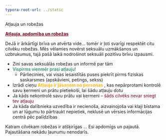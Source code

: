 ```yaml
---
typora-root-url: ../static
---
```


Atļauja un robežas

<span style="color:#77011e;"><u>**Atļauja, apdomība un robežas**</u></span>

DeJā ir ārkārtīgi brīva un atvērta vide… tomēr ir ļoti svarīgi respektēt citu cilvēku robežas.
Mēs vēlamies novērst seksuālu uzmākšanos un uzbrukumus, tajā pašā laikā nodrošinot seksuāli pozitīvu brīvu izpausmi.

- Zini savas seksuālās robežas un informē par tām
- <span style="color:#006a44;">Vispirms vienmēr prasi atļauju!</span>
  - Pārliecinies, vai visas iesaistītās puses piekrīt pirms fiziskas saskarsmes (apskāvieni, petings, sekss)
- Izrādi cieņu
   <span style="color:#fdb913;">**Atļauja ir jāsaņem no personas**</span> , kas nepārprotami kontrolē savu ķermeni un prātu pietiekoši, lai šādu atļauju dotu
- Ja kāds nekontrolē savu prātu vai ķermeni  <span style="color:#77011e;">– šāds cilvēks nevar sniegt tev atļauju
- Ja kāda dalībnieka uzvedība ir necienoša, aizvainojoša vai klaji bīstama un ar lūgumu to pārtraukt nepietiek, neklusē un vērsies informācijas centrā pēc palīdzības

Katram cilvēkam robežas ir atšķirīgas … Esi apdomīgs un pajautā. Pajautāšana nekādu ļaunumu nenodarīs.